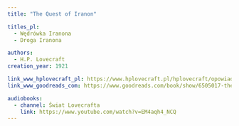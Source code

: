 ```yaml
---
title: "The Quest of Iranon"

titles_pl:
  - Wędrówka Iranona
  - Droga Iranona

authors:
  - H.P. Lovecraft
creation_year: 1921

link_www_hplovecraft_pl: https://www.hplovecraft.pl/hplovecraft/opowiadania-nowele-powiesci/the-quest-of-iranon/
link_www_goodreads_com: https://www.goodreads.com/book/show/6505017-the-quest-of-iranon

audiobooks:
  - channel: Świat Lovecrafta
    link: https://www.youtube.com/watch?v=EM4aqh4_NCQ
---
```


